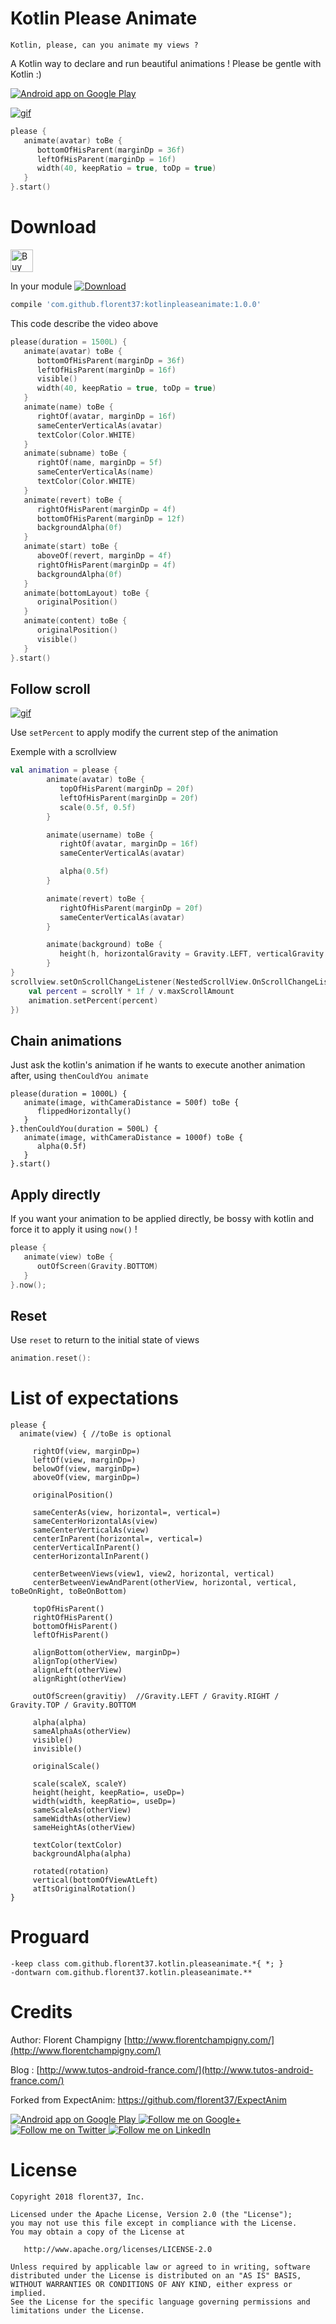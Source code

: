 # Kotlin Please Animate

`Kotlin, please, can you animate my views ?`

A Kotlin way to declare and run beautiful animations ! 
Please be gentle with Kotlin :)

<a href="https://goo.gl/WXW8Dc">
  <img alt="Android app on Google Play" src="https://developer.android.com/images/brand/en_app_rgb_wo_45.png" />
</a>

[![gif](https://raw.githubusercontent.com/florent37/KotlinPleaseAnimate/master/media/sample.gif)](https://github.com/florent37/KotlinPleaseAnimate)

```kotlin
please {
   animate(avatar) toBe {
      bottomOfHisParent(marginDp = 36f)
      leftOfHisParent(marginDp = 16f)
      width(40, keepRatio = true, toDp = true)
   }
}.start()
```

# Download

<a href='https://ko-fi.com/A160LCC' target='_blank'><img height='36' style='border:0px;height:36px;' src='https://az743702.vo.msecnd.net/cdn/kofi1.png?v=0' border='0' alt='Buy Me a Coffee at ko-fi.com' /></a>

In your module [![Download](https://api.bintray.com/packages/florent37/maven/KotlinPleaseAnimate/images/download.svg)](https://bintray.com/florent37/maven/KotlinPleaseAnimate/_latestVersion)
```groovy
compile 'com.github.florent37:kotlinpleaseanimate:1.0.0'
```

This code describe the video above

```kotlin
please(duration = 1500L) {
   animate(avatar) toBe {
      bottomOfHisParent(marginDp = 36f)
      leftOfHisParent(marginDp = 16f)
      visible()
      width(40, keepRatio = true, toDp = true)
   }
   animate(name) toBe {
      rightOf(avatar, marginDp = 16f)
      sameCenterVerticalAs(avatar)
      textColor(Color.WHITE)
   }
   animate(subname) toBe {
      rightOf(name, marginDp = 5f)
      sameCenterVerticalAs(name)
      textColor(Color.WHITE)
   }
   animate(revert) toBe {
      rightOfHisParent(marginDp = 4f)
      bottomOfHisParent(marginDp = 12f)
      backgroundAlpha(0f)
   }
   animate(start) toBe {
      aboveOf(revert, marginDp = 4f)
      rightOfHisParent(marginDp = 4f)
      backgroundAlpha(0f)
   }
   animate(bottomLayout) toBe {
      originalPosition()
   }
   animate(content) toBe {
      originalPosition()
      visible()
   }
}.start()
```

## Follow scroll

[![gif](https://raw.githubusercontent.com/florent37/KotlinPleaseAnimate/master/media/scroll.gif)](https://github.com/florent37/KotlinPleaseAnimate)

Use `setPercent` to apply modify the current step of the animation

Exemple with a scrollview

```kotlin
val animation = please {
        animate(avatar) toBe {
           topOfHisParent(marginDp = 20f)
           leftOfHisParent(marginDp = 20f)
           scale(0.5f, 0.5f)
        }

        animate(username) toBe {
           rightOf(avatar, marginDp = 16f)
           sameCenterVerticalAs(avatar)

           alpha(0.5f)
        }

        animate(revert) toBe {
           rightOfHisParent(marginDp = 20f)
           sameCenterVerticalAs(avatar)
        }

        animate(background) toBe {
           height(h, horizontalGravity = Gravity.LEFT, verticalGravity = Gravity.TOP)
        }
}
scrollview.setOnScrollChangeListener(NestedScrollView.OnScrollChangeListener { v, scrollX, scrollY, oldScrollX, oldScrollY ->
    val percent = scrollY * 1f / v.maxScrollAmount
    animation.setPercent(percent)
})
```

## Chain animations

Just ask the kotlin's animation if he wants to execute another animation after, using `thenCouldYou animate`

```
please(duration = 1000L) {
   animate(image, withCameraDistance = 500f) toBe {
      flippedHorizontally()
   }
}.thenCouldYou(duration = 500L) {
   animate(image, withCameraDistance = 1000f) toBe {
      alpha(0.5f)
   }
}.start()
```

## Apply directly

If you want your animation to be applied directly, be bossy with kotlin and force it to apply it using `now()` !

```kotlin
please {
   animate(view) toBe {
      outOfScreen(Gravity.BOTTOM)
   }
}.now();
```

## Reset

Use `reset` to return to the initial state of views

```kotlin
animation.reset():
```

# List of expectations

```
please {
  animate(view) { //toBe is optional

     rightOf(view, marginDp=)
     leftOf(view, marginDp=)
     belowOf(view, marginDp=)
     aboveOf(view, marginDp=)

     originalPosition()

     sameCenterAs(view, horizontal=, vertical=)
     sameCenterHorizontalAs(view)
     sameCenterVerticalAs(view)
     centerInParent(horizontal=, vertical=)
     centerVerticalInParent()
     centerHorizontalInParent()

     centerBetweenViews(view1, view2, horizontal, vertical)
     centerBetweenViewAndParent(otherView, horizontal, vertical, toBeOnRight, toBeOnBottom)

     topOfHisParent()
     rightOfHisParent()
     bottomOfHisParent()
     leftOfHisParent()

     alignBottom(otherView, marginDp=)
     alignTop(otherView)
     alignLeft(otherView)
     alignRight(otherView)

     outOfScreen(gravitiy)  //Gravity.LEFT / Gravity.RIGHT / Gravity.TOP / Gravity.BOTTOM

     alpha(alpha)
     sameAlphaAs(otherView)
     visible()
     invisible()

     originalScale()

     scale(scaleX, scaleY)
     height(height, keepRatio=, useDp=)
     width(width, keepRatio=, useDp=)
     sameScaleAs(otherView)
     sameWidthAs(otherView)
     sameHeightAs(otherView)

     textColor(textColor)
     backgroundAlpha(alpha)

     rotated(rotation)
     vertical(bottomOfViewAtLeft)
     atItsOriginalRotation()
}
````

# Proguard

```
-keep class com.github.florent37.kotlin.pleaseanimate.*{ *; }
-dontwarn com.github.florent37.kotlin.pleaseanimate.**
```

# Credits

Author: Florent Champigny [http://www.florentchampigny.com/](http://www.florentchampigny.com/)

Blog : [http://www.tutos-android-france.com/](http://www.tutos-android-france.com/)

Forked from ExpectAnim: https://github.com/florent37/ExpectAnim

<a href="https://goo.gl/WXW8Dc">
  <img alt="Android app on Google Play" src="https://developer.android.com/images/brand/en_app_rgb_wo_45.png" />
</a>

<a href="https://plus.google.com/+florentchampigny">
  <img alt="Follow me on Google+"
       src="https://raw.githubusercontent.com/florent37/DaVinci/master/mobile/src/main/res/drawable-hdpi/gplus.png" />
</a>
<a href="https://twitter.com/florent_champ">
  <img alt="Follow me on Twitter"
       src="https://raw.githubusercontent.com/florent37/DaVinci/master/mobile/src/main/res/drawable-hdpi/twitter.png" />
</a>
<a href="https://fr.linkedin.com/in/florentchampigny">
  <img alt="Follow me on LinkedIn"
       src="https://raw.githubusercontent.com/florent37/DaVinci/master/mobile/src/main/res/drawable-hdpi/linkedin.png" />
</a>

# License

    Copyright 2018 florent37, Inc.

    Licensed under the Apache License, Version 2.0 (the "License");
    you may not use this file except in compliance with the License.
    You may obtain a copy of the License at

       http://www.apache.org/licenses/LICENSE-2.0

    Unless required by applicable law or agreed to in writing, software
    distributed under the License is distributed on an "AS IS" BASIS,
    WITHOUT WARRANTIES OR CONDITIONS OF ANY KIND, either express or implied.
    See the License for the specific language governing permissions and
    limitations under the License.
